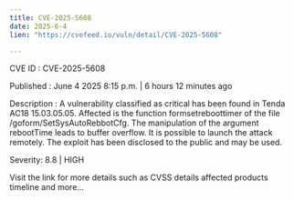 ```yaml
---
title: CVE-2025-5608
date: 2025-6-4
lien: "https://cvefeed.io/vuln/detail/CVE-2025-5608"

---
```


CVE ID : CVE-2025-5608

Published :  June 4
2025
8:15 p.m. | 6 hours
12 minutes ago

Description : A vulnerability classified as critical has been found in Tenda AC18 15.03.05.05. Affected is the function formsetreboottimer of the file /goform/SetSysAutoRebbotCfg. The manipulation of the argument rebootTime leads to buffer overflow. It is possible to launch the attack remotely. The exploit has been disclosed to the public and may be used.

Severity: 8.8 | HIGH

Visit the link for more details
such as CVSS details
affected products
timeline
and more...
